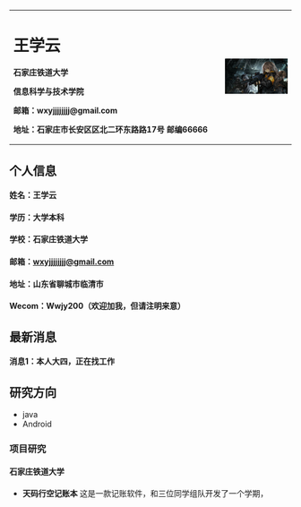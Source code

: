<table border="0">
  <tr>
    <td width="75%">
      <h1>王学云</h1>
      <p><b>石家庄铁道大学</b></p>
      <p><b>信息科学与技术学院</b></p>
      <p><b>邮箱：wxyjjjjjjjj@gmail.com</b></p>
      <p><b>地址：石家庄市长安区区北二环东路路17号 邮编66666</b></p>
    </td>
    <td width="25%">
      <img src="/QQ图片20200521003233.jpg" width="100%">      
    </td>
  </tr>
</table>




## 个人信息
#### 姓名：王学云
#### 学历：大学本科
#### 学校：石家庄铁道大学
#### 邮箱：wxyjjjjjjjj@gmail.com
#### 地址：山东省聊城市临清市
#### Wecom：Wwjy200（欢迎加我，但请注明来意）



## 最新消息
#### 消息1：本人大四，正在找工作



## 研究方向
- java
- Android


### 项目研究
#### 石家庄铁道大学
- **天码行空记账本**
这是一款记账软件，和三位同学组队开发了一个学期，
